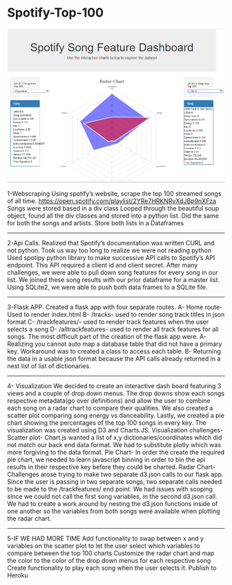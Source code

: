 # Spotify-Top-100


![Alt text](images/image.PNG?raw=true "Optional Title")



1-Webscraping
Using spotify’s website, scrape the top 100 streamed songs of all time.
https://open.spotify.com/playlist/2YRe7HRKNRvXdJBp9nXFza
Songs were stored based in a div class
Looped through the beautiful soup object, found all the div classes and stored into a python list.
Did the same for both the songs and artists. Store both lists in a Dataframes


--------------------------------------------------------------------------------------------------
2-Api Calls.
Realized that Spotify’s documentation was written CURL and not python. Took us way too long to realize we were not reading python
Used spotipy python library to make successive API calls to Spotify’s API endpoint.
This API required a client id and client secret.
After many challenges, we were able to pull down song features for every song in our list.
We joined these song results with our prior dataframe for a master list.
Using SQLite2, we were able to push both data frames to a SQLite file.

--------------------------------------------------------------------------------------------------
3-Flask APP.
Created a flask app with four separate routes.
A-    Home route- Used to render index.html
B-    /tracks- used to render song track titles in json format
C-    /trackfeatures/<song>- used to render track features when the user selects a song
D-    /alltrackfeatures- used to render all track features for all songs.
The most difficult part of the creation of the flask app were.
A-    Realizing you cannot auto map a database table that did not have a primary key. Workaround was to created a class to access each table.
B-    Returning the data in a usable json format because the API calls already returned in a nest list of list of dictionaries.
  
  
  --------------------------------------------------------------------------------------------------
4- Visualization
We decided to create an interactive dash board featuring 3 views and a couple of drop down menus.
The drop downs show each songs respective metadata(go over definitions) and allow the user to combine each song on a radar chart to compare their qualities.
We also created a scatter plot comparing song energy vs danceability. Lastly, we created a pie chart showing the percentages of the top 100 songs in every key.
The visualization was created using D3 and Charts.JS.
Visualization challenges-
Scatter plot- Chart.js wanted a list of x,y dictionaries/coordinates which did not match our back end data format. We had to substitute plotly which was more forgiving to the data format.
Pie Chart- In order the create the required pie chart, we needed to learn javascript binning in order to bin the api results in their respective key before they could be charted.
Radar Chart- Challenges arose trying to make two separate d3.json calls to our flask app. Since the user is passing in two separate songs, two separate calls needed to be made to the /trackfeatures/<song> end point. We had issues with scoping since we could not call the first song variables, in the second d3.json call. We had to create a work around by nesting the d3.json functions inside of one another so the variables from both songs were available when plotting the radar chart.
  
  --------------------------------------------------------------------------------------------------
5-IF WE HAD MORE TIME
Add functionality to swap between x and y variables on the scatter plot to let the user select which variables to compare between the top 100 charts
Customize the radar chart and map the color to the color of the drop down menus for each respective song
Create functionality to play each song when the user selects it.
Publish to Heroku
